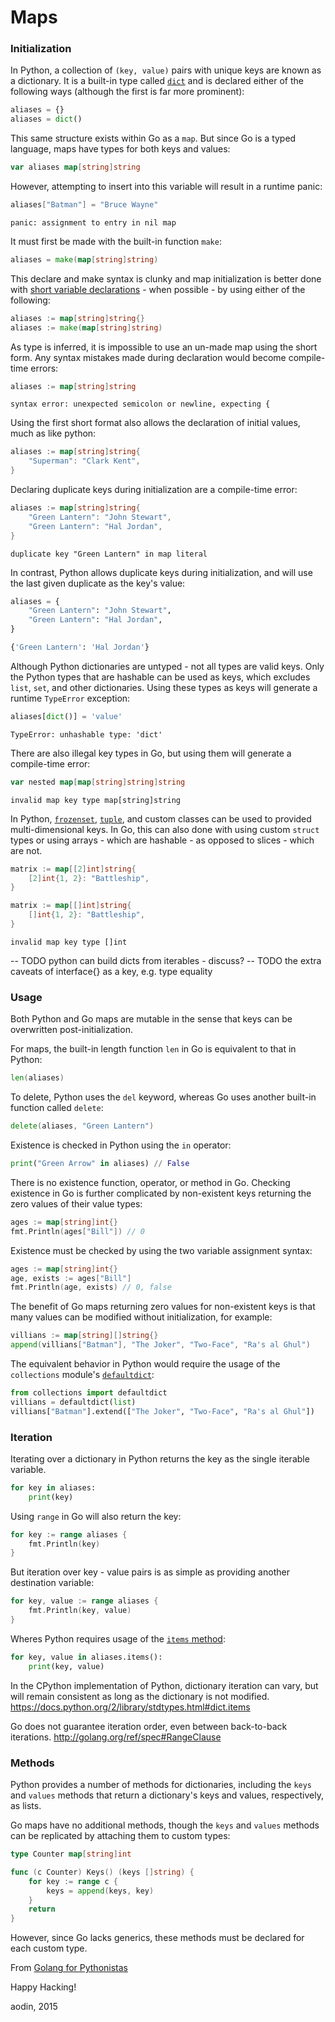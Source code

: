 # Maps

### Initialization

In Python, a collection of `(key, value)` pairs with unique keys are known as a dictionary. It is a built-in type called [`dict`](https://docs.python.org/3/library/stdtypes.html?highlight=dict#dict) and is declared either of the following ways (although the first is far more prominent):

```python
aliases = {}
aliases = dict()
```

This same structure exists within Go as a `map`. But since Go is a typed language, maps have types for both keys and values:

```go
var aliases map[string]string
```

However, attempting to insert into this variable will result in a runtime panic:

```go
aliases["Batman"] = "Bruce Wayne"
```
```
panic: assignment to entry in nil map
```

It must first be made with the built-in function `make`:

```go
aliases = make(map[string]string)
```

This declare and make syntax is clunky and map initialization is better done with [short variable declarations](https://golang.org/ref/spec#Short_variable_declarations) - when possible - by using either of the following:

```go
aliases := map[string]string{}
aliases := make(map[string]string)
```

As type is inferred, it is impossible to use an un-made map using the short form. Any syntax mistakes made during declaration would become compile-time errors:

```go
aliases := map[string]string
```
```
syntax error: unexpected semicolon or newline, expecting {
```

Using the first short format also allows the declaration of initial values, much as like python:

```go
aliases := map[string]string{
    "Superman": "Clark Kent",
}
```

Declaring duplicate keys during initialization are a compile-time error:

```go
aliases := map[string]string{
    "Green Lantern": "John Stewart",
    "Green Lantern": "Hal Jordan",
}
```
```
duplicate key "Green Lantern" in map literal
```

In contrast, Python allows duplicate keys during initialization, and will use the last given duplicate as the key's value:

```python
aliases = {
    "Green Lantern": "John Stewart",
    "Green Lantern": "Hal Jordan",
}
```
```python
{'Green Lantern': 'Hal Jordan'}
```

Although Python dictionaries are untyped - not all types are valid keys. Only the Python types that are hashable can be used as keys, which excludes `list`, `set`, and other dictionaries. Using these types as keys will generate a runtime `TypeError` exception:

```python
aliases[dict()] = 'value'
```
```
TypeError: unhashable type: 'dict'
```

There are also illegal key types in Go, but using them will generate a compile-time error:

```go
var nested map[map[string]string]string
```
```
invalid map key type map[string]string
```

In Python, [`frozenset`](https://docs.python.org/3/library/stdtypes.html#set-types-set-frozenset), [`tuple`](https://docs.python.org/3/library/stdtypes.html#tuples), and custom classes can be used to provided multi-dimensional keys. In Go, this can also done with using custom `struct` types or using arrays - which are hashable - as opposed to slices - which are not.

```go
matrix := map[[2]int]string{
    [2]int{1, 2}: "Battleship",
}
```

```go
matrix := map[[]int]string{
    []int{1, 2}: "Battleship",
}
```
```
invalid map key type []int
```

-- TODO python can build dicts from iterables - discuss?
-- TODO the extra caveats of interface{} as a key, e.g. type equality

### Usage

Both Python and Go maps are mutable in the sense that keys can be overwritten post-initialization.

For maps, the built-in length function `len` in Go is equivalent to that in Python:

```go
len(aliases)
```

To delete, Python uses the `del` keyword, whereas Go uses another built-in function called `delete`:

```go
delete(aliases, "Green Lantern")
```

Existence is checked in Python using the `in` operator:

```python
print("Green Arrow" in aliases) // False
```

There is no existence function, operator, or method in Go. Checking existence in Go is further complicated by non-existent keys returning the zero values of their value types:

```go
ages := map[string]int{}
fmt.Println(ages["Bill"]) // 0
```

Existence must be checked by using the two variable assignment syntax:

```go
ages := map[string]int{}
age, exists := ages["Bill"]
fmt.Println(age, exists) // 0, false
```

The benefit of Go maps returning zero values for non-existent keys is that many values can be modified without initialization, for example:

```go
villians := map[string][]string{}
append(villians["Batman"], "The Joker", "Two-Face", "Ra's al Ghul")
```

The equivalent behavior in Python would require the usage of the `collections` module's [`defaultdict`](https://docs.python.org/3/library/collections.html#collections.defaultdict):

```python
from collections import defaultdict
villians = defaultdict(list)
villians["Batman"].extend(["The Joker", "Two-Face", "Ra's al Ghul"])
```

### Iteration

Iterating over a dictionary in Python returns the key as the single iterable variable.

```python
for key in aliases:
    print(key)
```

Using `range` in Go will also return the key:

```go
for key := range aliases {
    fmt.Println(key)
}
```

But iteration over key - value pairs is as simple as providing another destination variable:

```go
for key, value := range aliases {
    fmt.Println(key, value)
}
```

Wheres Python requires usage of the [`items` method](https://docs.python.org/3/library/stdtypes.html#dict.items):

```python
for key, value in aliases.items():
    print(key, value)
```

In the CPython implementation of Python, dictionary iteration can vary, but will remain consistent as long as the dictionary is not modified. https://docs.python.org/2/library/stdtypes.html#dict.items

Go does not guarantee iteration order, even between back-to-back iterations. http://golang.org/ref/spec#RangeClause


### Methods

Python provides a number of methods for dictionaries, including the `keys` and `values` methods that return a dictionary's keys and values, respectively, as lists.

Go maps have no additional methods, though the `keys` and `values` methods can be replicated by attaching them to custom types:

```go
type Counter map[string]int

func (c Counter) Keys() (keys []string) {
    for key := range c {
        keys = append(keys, key)
    }
    return
}
```

However, since Go lacks generics, these methods must be declared for each custom type.

From [Golang for Pythonistas](https://github.com/aodin/golang-for-pythonistas)

Happy Hacking!

aodin, 2015
